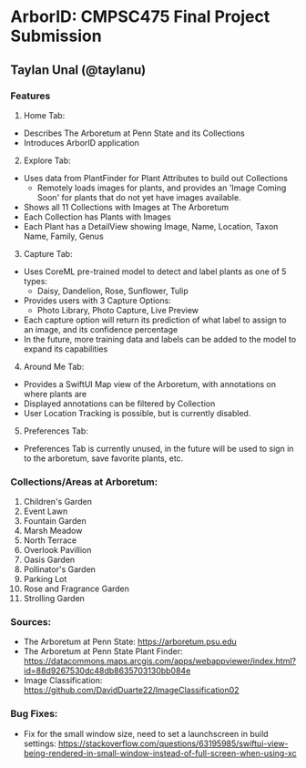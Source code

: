 #  ArborID: CMPSC475 Final Project Submission
## Taylan Unal (@taylanu)

### Features
1. Home Tab: 
- Describes The Arboretum at Penn State and its Collections
- Introduces ArborID application

2. Explore Tab: 
- Uses data from PlantFinder for Plant Attributes to build out Collections
    - Remotely loads images for plants, and provides an 'Image Coming Soon' for plants that do not yet have images available.
- Shows all 11 Collections with Images at The Arboretum
- Each Collection has Plants with Images
- Each Plant has a DetailView showing Image, Name, Location, Taxon Name,  Family, Genus

3. Capture Tab:
- Uses CoreML pre-trained model to detect and label plants as one of 5 types:
    - Daisy, Dandelion, Rose, Sunflower, Tulip
- Provides users with 3 Capture Options:
    - Photo Library, Photo Capture, Live Preview
- Each capture option will return its prediction of what label to assign to an image, and its confidence percentage
- In the future, more training data and labels can be added to the model to expand its capabilities

4. Around Me Tab:
- Provides a SwiftUI Map view of the Arboretum, with annotations on where plants are
- Displayed annotations can be filtered by Collection
- User Location Tracking is possible, but is currently disabled.

5. Preferences Tab:
- Preferences Tab is currently unused, in the future will be used to sign in to the arboretum, save favorite plants, etc.

### Collections/Areas at Arboretum:
1. Children's Garden
2. Event Lawn
3. Fountain Garden
4. Marsh Meadow
5. North Terrace
6. Overlook Pavillion
7. Oasis Garden
8. Pollinator's Garden
9. Parking Lot
10. Rose and Fragrance Garden
11. Strolling Garden

### Sources:
- The Arboretum at Penn State: https://arboretum.psu.edu
- The Arboretum at Penn State Plant Finder: https://datacommons.maps.arcgis.com/apps/webappviewer/index.html?id=88d9267530dc48db8635703130bb084e
- Image Classification: https://github.com/DavidDuarte22/ImageClassification02

### Bug Fixes:
- Fix for the small window size, need to set a launchscreen in build settings: https://stackoverflow.com/questions/63195985/swiftui-view-being-rendered-in-small-window-instead-of-full-screen-when-using-xc
